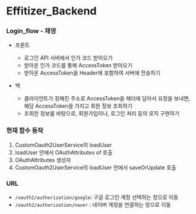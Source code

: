 # Effitizer_Backend

### Login_flow - 채영
- 프론트
    - 로그인 API 서버에서 인가 코드 받아오기
    - 받아온 인가 코드를 통해 AccessToken 받아오기
    - 받아온 AccessToken을 Header에 포함하여 서버에 전송하기
 
- 백
    - 클라이언트가 정해진 주소로 AccessToken을 헤더에 담아서 요청을 보내면, 해당 AccessToken을 가지고 회원 정보 조회하기
    - 조회한 정보를 바탕으로, 회원가입이나, 로그인 처리 등의 로직 구현하기

### 현재 함수 동작
1. CustomOauth2UserService의 loadUser
2. loadUser 안에서 OAuthAttributes of 호출
3. OAuthAttributes 생성자
4. CustomOauth2UserService의  loadUser 안에서 saveOrUpdate 호출

### URL 
- `/oauth2/authorization/google`: 구글 로그인 계정 선택하는 창으로 이동
- `/oauth2/authorization/naver` : 네이버 계정을 연결하는 창으로 이동